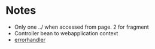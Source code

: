 # Notes

* Only one ../ when accessed from page. 2 for fragment
* Controller bean to webapplication context
* [errorhandler](https://talk.openmrs.org/t/syntax-error-in-errorhandler-jsp/5924/3)